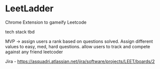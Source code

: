 # LeetLadder
Chrome Extension to gameify Leetcode

tech stack tbd

MVP -> assign users a rank based on questions solved. Assign different values to easy, med, hard questions.
        allow users to track and compete against any friend leetcoder

Jira - https://asquadri.atlassian.net/jira/software/projects/LEET/boards/2
